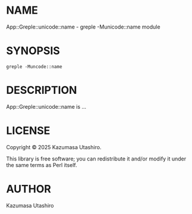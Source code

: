 
# NAME

App::Greple::unicode::name - greple -Municode::name module

# SYNOPSIS

    greple -Muncode::name

# DESCRIPTION

App::Greple::unicode::name is ...

# LICENSE

Copyright ©︎ 2025 Kazumasa Utashiro.

This library is free software; you can redistribute it and/or modify
it under the same terms as Perl itself.

# AUTHOR

Kazumasa Utashiro
